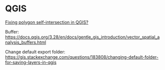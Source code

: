 # QGIS











[Fixing polygon self-intersection in QGIS?](https://gis.stackexchange.com/questions/265661/fixing-polygon-self-intersection-in-qgis)



Buffer: https://docs.qgis.org/3.28/en/docs/gentle_gis_introduction/vector_spatial_analysis_buffers.html



Change default export folder: https://gis.stackexchange.com/questions/183808/changing-default-folder-for-saving-layers-in-qgis


